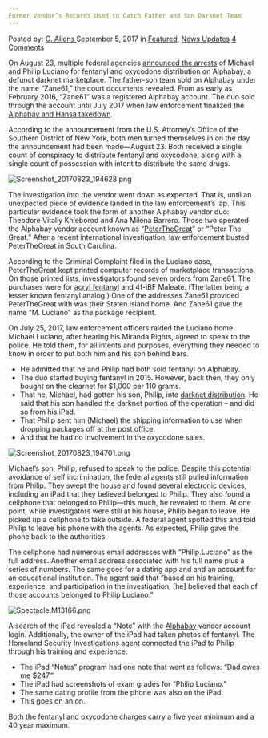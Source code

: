 ```yaml
---
Former Vendor’s Records Used to Catch Father and Son Darknet Team
---
```

<article class="post-listing post-22375 post type-post status-publish format-standard has-post-thumbnail hentry category-deepdot-news category-news-updates tag-catch tag-darknet tag-father tag-records tag-son tag-team tag-vendors">
    <div class="post-inner">
    <p class="post-meta">
    <span>Posted by: <a href="https://www.deepdotweb.com/author/caliens/" title="">C. Aliens </a></span>
    <span>September 5, 2017</span>
    <span>in <a href="https://www.deepdotweb.com/category/deepdot-news/" rel="category tag">Featured</a>, <a href="https://www.deepdotweb.com/category/news-updates/" rel="category tag">News Updates</a></span>
    <span><a href="https://www.deepdotweb.com/2017/09/05/former-vendors-records-used-catch-father-son-darknet-team/#comments">4 Comments</a></span>
    </p>
    <div class="clear"></div>
    <div class="entry">
    <p>On August 23, multiple federal agencies <a href="https://www.justice.gov/usao-sdny/pr/father-and-son-charged-selling-fentanyl-and-oxycodone-dark-web">announced the arrests</a> of Michael and Philip Luciano for fentanyl and oxycodone distribution on Alphabay, a defunct darknet marketplace. The father-son team sold on Alphabay under the name “Zane61,” the court documents revealed. From as early as February 2016, “Zane61” was a registered Alphabay account. The duo sold through the account until July 2017 when law enforcement finalized the <a href="https://www.deepdotweb.com/2017/07/20/globally-coordinated-operation-just-took-alphabay-hansa/">Alphabay and Hansa takedown</a>.</p>
    <p>According to the announcement from the U.S. Attorney’s Office of the Southern District of New York, both men turned themselves in on the day the announcement had been made—August 23. Both received a single count of conspiracy to distribute fentanyl and oxycodone, along with a single count of possession with intent to distribute the same drugs.</p>
    <p><img class="wp-image-22381" src="https://www.deepdotweb.com/wp-content/uploads/2017/09/screenshot_20170823_194628-png-1.png" alt="Screenshot_20170823_194628.png" /></p>
    <p>The investigation into the vendor went down as expected. That is, until an unexpected piece of evidence landed in the law enforcement’s lap. This particular evidence took the form of another Alphabay vendor duo: Theodore Vitaliy Khleborod and Ana Milena Barrero. Those two operated the Alphabay vendor account known as “<a href="https://www.deepdotweb.com/2017/05/27/grand-jury-indicts-u-47-vendor-peterthegreat/">PeterTheGreat</a>” or “Peter The Great.” After a recent international investigation, law enforcement busted PeterTheGreat in South Carolina.</p>
    <p>According to the Criminal Complaint filed in the Luciano case, PeterTheGreat kept printed computer records of marketplace transactions. On those printed lists, investigators found seven orders from Zane61. The purchases were for <a href="https://www.deepdotweb.com/tag/fentanyl/">acryl fentanyl</a> and 4f-iBF Maleate. (The latter being a lesser known fentanyl analog.) One of the addresses Zane61 provided PeterTheGreat with was their Staten Island home. And Zane61 gave the name “M. Luciano” as the package recipient.</p>
    <p>On July 25, 2017, law enforcement officers raided the Luciano home. Michael Luciano, after hearing his Miranda Rights, agreed to speak to the police. He told them, for all intents and purposes, everything they needed to know in order to put both him and his son behind bars.</p>
    <ul>
    <li>He admitted that he and Philip had both sold fentanyl on Alphabay.</li>
    <li>The duo started buying fentanyl in 2015. However, back then, they only bought on the clearnet for $1,000 per 110 grams.</li>
    <li>That he, Michael, had gotten his son, Philip, into <a href="https://www.deepdotweb.com/dark-net-market-comparison-chart/">darknet distribution</a>. He said that his son handled the darknet portion of the operation – and did so from his iPad.</li>
    <li>That Philip sent him (Michael) the shipping information to use when dropping packages off at the post office.</li>
    <li>And that he had no involvement in the oxycodone sales.</li>
    </ul>
    <p><img class="wp-image-22382" src="https://www.deepdotweb.com/wp-content/uploads/2017/09/screenshot_20170823_194701-png.png" alt="Screenshot_20170823_194701.png" srcset="https://www.deepdotweb.com/wp-content/uploads/2017/09/screenshot_20170823_194701-png.png 815w, https://www.deepdotweb.com/wp-content/uploads/2017/09/screenshot_20170823_194701-png-300x183.png 300w" sizes="(max-width: 815px) 100vw, 815px" /></p>
    <p>Michael&#8217;s son, Philip, refused to speak to the police. Despite this potential avoidance of self incrimination, the federal agents still pulled information from Philip. They swept the house and found several electronic devices, including an iPad that they believed belonged to Philip. They also found a cellphone that belonged to Philip—this much, he revealed to them. At one point, while investigators were still at his house, Philip began to leave. He picked up a cellphone to take outside. A federal agent spotted this and told Philip to leave his phone with the agents. As expected, Philip gave the phone back to the authorities.</p>
    <p>The cellphone had numerous email addresses with “Philip.Luciano” as the full address. Another email address associated with his full name plus a series of numbers. The same goes for a dating app and and an account for an educational institution. The agent said that “based on his training, experience, and participation in the investigation, [he] believed that each of those accounts belonged to Philip Luciano.”</p>
    <p><img class="wp-image-22383" src="https://www.deepdotweb.com/wp-content/uploads/2017/09/spectacle-m13166-png.png" alt="Spectacle.M13166.png" srcset="https://www.deepdotweb.com/wp-content/uploads/2017/09/spectacle-m13166-png.png 629w, https://www.deepdotweb.com/wp-content/uploads/2017/09/spectacle-m13166-png-300x154.png 300w" sizes="(max-width: 629px) 100vw, 629px" /></p>
    <p>A search of the iPad revealed a “Note” with the <a href="https://www.deepdotweb.com/marketplace-directory/listing/alphabay">Alphabay</a> vendor account login. Additionally, the owner of the iPad had taken photos of fentanyl. The Homeland Security Investigations agent connected the iPad to Philip through his training and experience:</p>
    <ul>
    <li>The iPad “Notes” program had one note that went as follows: “Dad owes me $247.”</li>
    <li>The iPad had screenshots of exam grades for “Philip Luciano.”</li>
    <li>The same dating profile from the phone was also on the iPad.</li>
    <li>This goes on an on.</li>
    </ul>
    <p>Both the fentanyl and oxycodone charges carry a five year minimum and a 40 year maximum.</p>
    </div>
    <span style="display:none"><a href="https://www.deepdotweb.com/tag/catch/" rel="tag">catch</a> <a href="https://www.deepdotweb.com/tag/darknet/" rel="tag">darknet</a> <a href="https://www.deepdotweb.com/tag/father/" rel="tag">father</a> <a href="https://www.deepdotweb.com/tag/records/" rel="tag">records</a> <a href="https://www.deepdotweb.com/tag/son/" rel="tag">son</a> <a href="https://www.deepdotweb.com/tag/team/" rel="tag">team</a> <a href="https://www.deepdotweb.com/tag/vendors/" rel="tag">vendors</a></span> <span style="display:none" class="updated">2017-09-05</span>
    <div style="display:none" class="vcard author" itemprop="author" itemscope itemtype="http://schema.org/Person"><strong class="fn" itemprop="name"><a href="https://www.deepdotweb.com/author/caliens/" title="Posts by C. Aliens" rel="author">C. Aliens</a></strong></div>
    </div>
</article>

